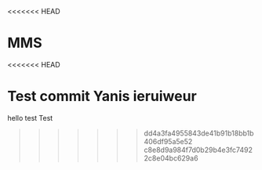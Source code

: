 <<<<<<< HEAD

# MMS
<<<<<<< HEAD

Test commit Yanis ieruiweur
=======
hello
test
Test
>>>>>>> dd4a3fa4955843de41b91b18bb1b406df95a5e52
>>>>>>> c8e8d9a984f7d0b29b4e3fc74922c8e04bc629a6
